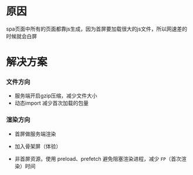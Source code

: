 # 原因

spa页面中所有的页面都靠js生成，因为首屏要加载很大的js文件，所以网速差的时候就会白屏

# 解决方案

### 文件方向

- 服务端开启gzip压缩，减少文件大小
- 动态import 减少首次加载的包量

### 渲染方向

- 首屏做服务端渲染
- 加入骨架屏（体验）

- 非首屏资源，使用 preload、prefetch 避免阻塞渲染进程，减少 `FP`（首次渲染）时间